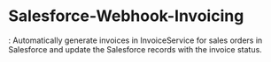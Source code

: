 # Salesforce-Webhook-Invoicing
: Automatically generate invoices in InvoiceService for sales orders in Salesforce and update the Salesforce records with the invoice status.

